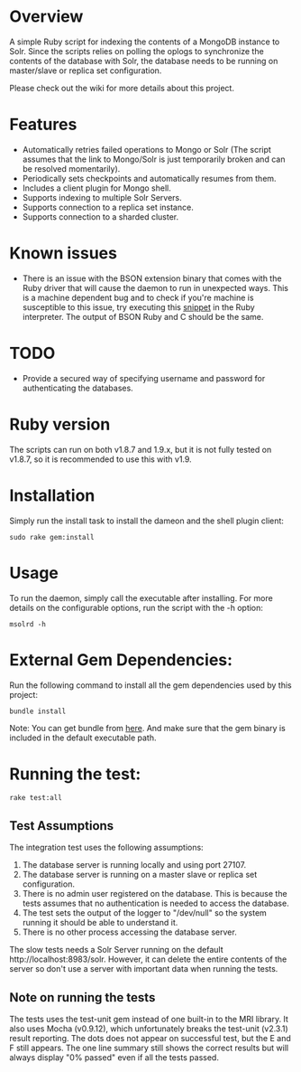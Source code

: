 # Overview

A simple Ruby script for indexing the contents of a MongoDB instance to Solr. Since the scripts relies on polling the oplogs to synchronize the contents of the database with Solr, the database needs to be running on master/slave or replica set configuration.

Please check out the wiki for more details about this project.

# Features

* Automatically retries failed operations to Mongo or Solr (The script assumes that the link to Mongo/Solr is just temporarily broken and can be resolved momentarily). 
* Periodically sets checkpoints and automatically resumes from them.
* Includes a client plugin for Mongo shell.
* Supports indexing to multiple Solr Servers.
* Supports connection to a replica set instance.
* Supports connection to a sharded cluster.

# Known issues

* There is an issue with the BSON extension binary that comes with the Ruby driver that will cause the daemon to run in unexpected ways. This is a machine dependent bug and to check if you're machine is susceptible to this issue, try executing this [snippet](https://gist.github.com/92eb07eebfe362a7f97c) in the Ruby interpreter. The output of BSON Ruby and C should be the same.

# TODO

* Provide a secured way of specifying username and password for authenticating the databases.

# Ruby version

The scripts can run on both v1.8.7 and 1.9.x, but it is not fully tested on v1.8.7, so it is recommended to use this with v1.9.

# Installation

Simply run the install task to install the dameon and the shell plugin client:

    sudo rake gem:install

# Usage

To run the daemon, simply call the executable after installing. For more details on the configurable options, run the script with the -h option:

    msolrd -h

# External Gem Dependencies:

Run the following command to install all the gem dependencies used by this project:

    bundle install

Note: You can get bundle from [here](http://gembundler.com/). And make sure that the gem binary is included in the default executable path.

# Running the test:

    rake test:all

## Test Assumptions

The integration test uses the following assumptions:

1. The database server is running locally and using port 27107.
2. The database server is running on a master slave or replica set configuration.
3. There is no admin user registered on the database. This is because the tests assumes that no authentication is needed to access the database.
4. The test sets the output of the logger to "/dev/null" so the system running it should be able
   to understand it.
5. There is no other process accessing the database server.

The slow tests needs a Solr Server running on the default http://localhost:8983/solr. However, it can delete the entire contents of the server so don't use a server with important data when running the tests.

## Note on running the tests

The tests uses the test-unit gem instead of one built-in to the MRI library. It also uses Mocha (v0.9.12), which unfortunately breaks the test-unit (v2.3.1) result reporting. The dots does not appear on successful test, but the E and F still appears. The one line summary still shows the correct results but will always display "0% passed" even if all the tests passed.

